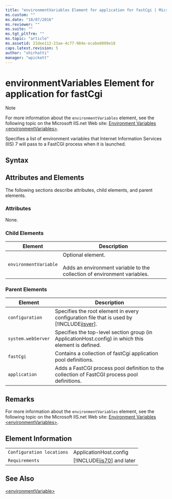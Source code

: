 ```yaml
---
title: "environmentVariables Element for application for fastCgi | Microsoft Docs"
ms.custom: ""
ms.date: "10/07/2016"
ms.reviewer: ""
ms.suite: ""
ms.tgt_pltfrm: ""
ms.topic: "article"
ms.assetid: 21dee112-23ae-4c77-984e-ecabe8099e18
caps.latest.revision: 5
author: "shirhatti"
manager: "wpickett"
---
```

# environmentVariables Element for application for fastCgi
> [!NOTE]
>  For more information about the `environmentVariables` element, see the following topic on the Microsoft IIS.net Web site: [Environment Variables \<environmentVariables>](http://www.iis.net/ConfigReference/system.webServer/fastCgi/application/environmentVariables).  
  
 Specifies a list of environment variables that Internet Information Services (IIS) 7 will pass to a FastCGI process when it is launched.  
  
## Syntax  
  
## Attributes and Elements  
 The following sections describe attributes, child elements, and parent elements.  
  
### Attributes  
 None.  
  
### Child Elements  
  
|Element|Description|  
|-------------|-----------------|  
|`environmentVariable`|Optional element.<br /><br /> Adds an environment variable to the collection of environment variables.|  
  
### Parent Elements  
  
|Element|Description|  
|-------------|-----------------|  
|`configuration`|Specifies the root element in every configuration file that is used by [!INCLUDE[iisver](../../reference/admin/includes/iisver-md.md)].|  
|`system.webServer`|Specifies the top-level section group (in ApplicationHost.config) in which this element is defined.|  
|`fastCgi`|Contains a collection of fastCgi application pool definitions.|  
|`application`|Adds a FastCGI process pool definition to the collection of FastCGI process pool definitions.|  
  
## Remarks  
 For more information about the `environmentVariables` element, see the following topic on the Microsoft IIS.net Web site: [Environment Variables \<environmentVariables>](http://www.iis.net/ConfigReference/system.webServer/fastCgi/application/environmentVariables).  
  
## Element Information  
  
|||  
|-|-|  
|`Configuration locations`|ApplicationHost.config|  
|`Requirements`|[!INCLUDE[iis70](../../reference/admin/includes/iis70-md.md)] and later|  
  
## See Also  
 [\<environmentVariable>](../../reference/admin/environmentvariable-element-for-environmentvariables-for-application.md)